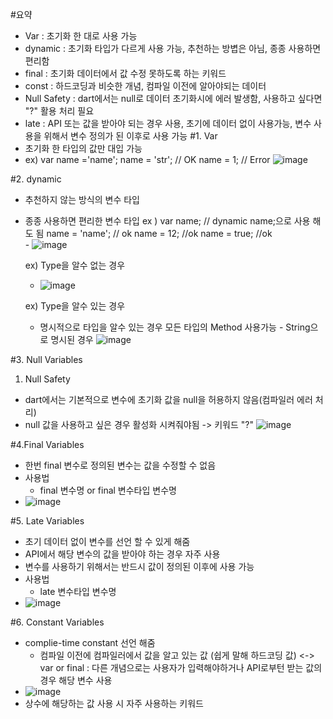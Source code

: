 #요약
 - Var : 초기화 한 대로 사용 가능
 - dynamic : 초기화 타입가 다르게 사용 가능, 추천하는 방볍은 아님, 종종 사용하면 편리함
 - final : 초기화 데이터에서 값 수정 못하도록 하는 키워드
 - const : 하드코딩과 비슷한 개념, 컴파일 이전에 알아야되는 데이터
 - Null Safety : dart에서는 null로 데이터 초기화시에 에러 발생함, 사용하고 싶다면 "?" 활용 처리 필요
 - late : API 또는 값을 받아야 되는 경우 사용, 초기에 데이터 없이 사용가능, 변수 사용을 위해서 변수 정의가 된 이후로 사용 가능
#1. Var
 - 초기화 한 타입의 값만 대입 가능
 - ex) var name ='name';
       name = 'str'; // OK
       name = 1; // Error
![image](https://github.com/ygyun3937/Dart/assets/74608323/18a13af6-e553-47f9-b04b-f761a9858b5f)

#2. dynamic
 - 추천하지 않는 방식의 변수 타입
 - 종종 사용하면 편리한 변수 타입
   ex ) var name;   // dynamic name;으로 사용 해도 됨
        name = 'name'; // ok
        name = 12;      //ok
        name = true;    //ok   
       - ![image](https://github.com/ygyun3937/Dart/assets/74608323/8e8413f9-02db-4e53-9e4b-2cfd26b41d1d)

   ex) Type을 알수 없는 경우
      - ![image](https://github.com/ygyun3937/Dart/assets/74608323/82ac9007-5b48-4ed1-94bf-f92a6b0a0d93)

   ex) Type을 알수 있는 경우
   - 명시적으로 타입을 알수 있는 경우 모든 타입의 Method 사용가능
         - String으로 명시된 경우
         ![image](https://github.com/ygyun3937/Dart/assets/74608323/591a0596-4e46-47c7-bf72-78e3ac05ffc8)


#3. Null Variables
 1) Null Safety
  - dart에서는 기본적으로 변수에 초기화 값을 null을 허용하지 않음(컴파일러 에러 처리)
  - null 값을 사용하고 싶은 경우 활성화 시켜줘야됨
    -> 키워드 "?"
    ![image](https://github.com/ygyun3937/Dart/assets/74608323/bef39d2b-86bd-4a94-9fa1-c8589a072d33)

#4.Final Variables
 - 한번 final 변수로 정의된 변수는 값을 수정할 수 없음
 - 사용법
    - final 변수명 or final 변수타입 변수명
 - ![image](https://github.com/ygyun3937/Dart/assets/74608323/6eac34ae-da2f-44f3-b8e3-fddedaeb7e3a)

#5. Late Variables
 - 초기 데이터 없이 변수를 선언 할 수 있게 해줌
 - API에서 해당 변수의 값을 받아야 하는 경우 자주 사용
 - 변수를 사용하기 위해서는 반드시 값이 정의된 이후에 사용 가능
 - 사용법
   - late 변수타입 변수명
 - ![image](https://github.com/ygyun3937/Dart/assets/74608323/3cee2f21-2094-4d0f-adce-088768a993fa)

#6. Constant Variables
 - complie-time constant 선언 해줌
   - 컴파일 이전에 컴파일러에서 값을 알고 있는 값 (쉽게 말해 하드코딩 값)
    <-> var or final : 다른 개념으로는 사용자가 입력해야하거나 API로부턴 받는 값의 경우 해당 변수 사용
 - ![image](https://github.com/ygyun3937/Dart/assets/74608323/d38057fe-9c7c-4f91-ba0b-ec18d9c4736f)
 - 상수에 해당하는 값 사용 시 자주 사용하는 키워드



